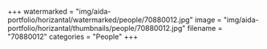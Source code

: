 +++
watermarked = "img/aida-portfolio/horizantal/watermarked/people/70880012.jpg"
image = "img/aida-portfolio/horizantal/thumbnails/people/70880012.jpg"
filename = "70880012"
categories = "People"
+++
